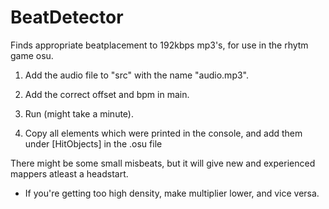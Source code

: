 # BeatDetector

Finds appropriate beatplacement to 192kbps mp3's, for use in the rhytm game osu.

1. Add the audio file to "src" with the name "audio.mp3".

2. Add the correct offset and bpm in main.

3. Run (might take a minute).

4. Copy all elements which were printed in the console, and add them under [HitObjects] in the .osu file

There might be some small misbeats, but it will give new and experienced mappers atleast a headstart. 

* If you're getting too high density, make multiplier lower, and vice versa.
